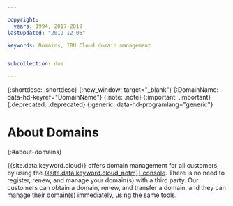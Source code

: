 ```yaml
---

copyright:
  years: 1994, 2017-2019
lastupdated: "2019-12-06"

keywords: Domains, IBM Cloud domain management


subcollection: dns

---
```



{:shortdesc: .shortdesc}
{:new_window: target="_blank"}
{:DomainName: data-hd-keyref="DomainName"}
{:note: .note}
{:important: .important}
{:deprecated: .deprecated}
{:generic: data-hd-programlang="generic"}

# About Domains
{:#about-domains}

{{site.data.keyword.cloud}} offers domain management for all customers, by using the [{{site.data.keyword.cloud_notm}} console](https://{DomainName}/). There is no need to register, renew, and manage your domain(s) with a third party. Our customers can obtain a domain, renew, and transfer a domain, and they can manage their domain(s) immediately, using the same tools.
